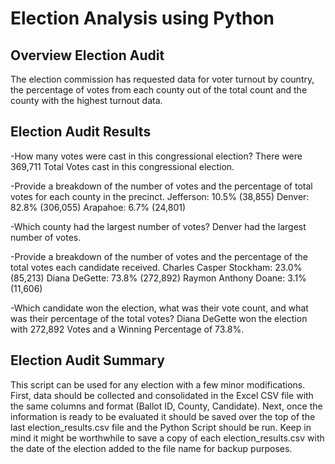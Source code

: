 # Election Analysis using Python

## Overview Election Audit
The election commission has requested data for voter turnout by country, the percentage of votes from each county out of the total count and the county with the highest turnout data.

## Election Audit Results
-How many votes were cast in this congressional election?
There were 369,711 Total Votes cast in this congressional election.

-Provide a breakdown of the number of votes and the percentage of total votes for each county in the precinct.
Jefferson: 10.5% (38,855)
Denver: 82.8% (306,055)
Arapahoe: 6.7% (24,801)

-Which county had the largest number of votes?
Denver had the largest number of votes.

-Provide a breakdown of the number of votes and the percentage of the total votes each candidate received.
Charles Casper Stockham: 23.0% (85,213)
Diana DeGette: 73.8% (272,892)
Raymon Anthony Doane: 3.1% (11,606)

-Which candidate won the election, what was their vote count, and what was their percentage of the total votes?
Diana DeGette won the election with 272,892 Votes and a Winning Percentage of 73.8%.

## Election Audit Summary
This script can be used for any election with a few minor modifications.  First, data should be collected and consolidated in the Excel CSV file with the same columns and format (Ballot ID, County, Candidate).  Next, once the information is ready to be evaluated it should be saved over the top of the last election_results.csv file and the Python Script should be run.  Keep in mind it might be worthwhile to save a copy of each election_results.csv with the date of the election added to the file name for backup purposes.

